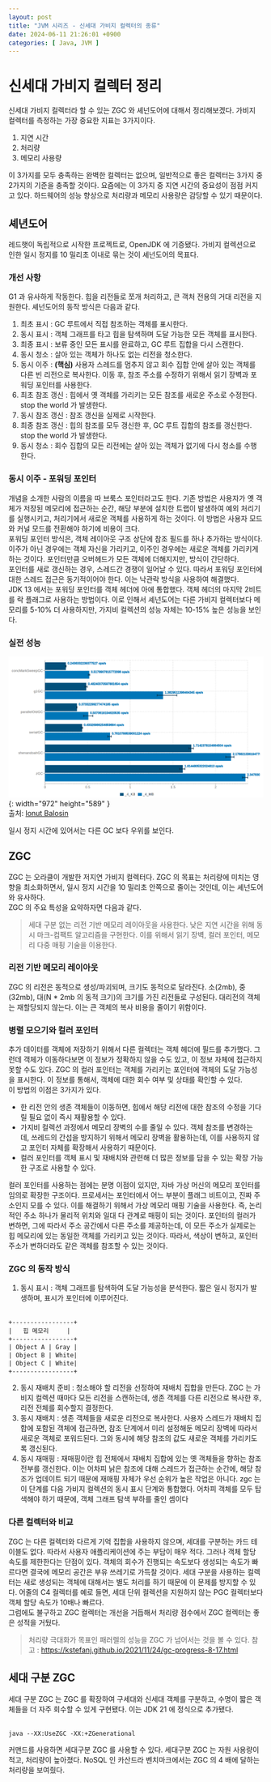 ```yaml
---
layout: post
title: "JVM 시리즈 - 신세대 가비지 컬렉터의 종류"
date: 2024-06-11 21:26:01 +0900
categories: [ Java, JVM ]
---
```


# 신세대 가비지 컬렉터 정리

신세대 가비지 컬렉터라 할 수 있는 ZGC 와 셰넌도어에 대해서 정리해보겠다. 가비지 컬렉터를 측정하는 가장 중요한 지표는 3가지이다.

1. 지연 시간
2. 처리량
3. 메모리 사용량

이 3가지를 모두 충족하는 완벽한 컬렉터는 없으며, 일반적으로 좋은 컬렉터는 3가지 중 2가지의 기준을 충족할 것이다. 요즘에는 이 3가지 중 지연 시간의 중요성이 점점 커지고
있다. 하드웨어의 성능 향상으로 처리량과 메모리 사용량은 감당할 수 있기 때문이다.

## 셰년도어

레드햇이 독립적으로 시작한 프로젝트로, OpenJDK 에 기증됐다. 가비지 컬렉션으로 인한 일시 정지를 10 밀리초 이내로 묶는 것이 셰넌도어의 목표다.

### 개선 사항

G1 과 유사하게 작동한다. 힙을 리전들로 쪼개 처리하고, 큰 객처 전용의 거대 리전을 지원한다. 셰넌도어의 동작 방식은 다음과 같다.

1. 최초 표시 : GC 루트에서 직접 참조하는 객체를 표시한다.
2. 동시 표시 : 객체 그래프를 타고 힙을 탐색하며 도달 가능한 모든 객체를 표시한다.
3. 최종 표시 : 보류 중인 모든 표시를 완료하고, GC 루트 집합을 다시 스캔한다.
4. 동시 청소 : 살아 있는 객체가 하나도 없는 리전을 청소한다.
5. 동시 이주 : **(핵심)** 사용자 스레드를 멈추지 않고 회수 집합 안에 살아 있는 객체를 다른 빈 리전으로 복사한다. 이동 후, 참조 주소를 수정하기 위해서 읽기 장벽과
   포워딩 포인터를 사용한다.
6. 최초 참조 갱신 : 힙에서 옛 객체를 가리키는 모든 참조를 새로운 주소로 수정한다. stop the world 가 발생한다.
7. 동시 참조 갱신 : 참조 갱신을 실제로 시작한다.
8. 최종 참조 갱신 : 힙의 참조를 모두 갱신한 후, GC 루트 집합의 참조를 갱신한다. stop the world 가 발생한다.
9. 동시 청소 : 회수 집합의 모든 리전에는 살아 있는 객체가 없기에 다시 청소를 수행한다.

### 동시 이주 - 포워딩 포인터

개념을 소개한 사람의 이름을 따 브룩스 포인터라고도 한다. 기존 방법은 사용자가 옛 객체가 저장된 메모리에 접근하는 순간, 해당 부분에 설치한 트랩이 발생하여 예외 처리기를
실행시키고, 처리기에서 새로운 객체를 사용하게 하는 것이다. 이 방법은 사용자 모드와 커널 모드를 전환해야 하기에 비용이 크다.
<br><span> 포워딩 포인터 방식은, 객체 레이아웃 구조 상단에 참조 필드를 하나 추가하는 방식이다. 이주가 아닌 경우에는 객체 자신을 가리키고, 이주인 경우에는 새로운
객체를 가리키게 하는 것이다. 포인터만큼 오버헤드가 모든 객체에 더해지지만, 방식이 간단하다.
<br><span> 포인터를 새로 갱신하는 경우, 스레드간 경쟁이 일어날 수 있다. 따라서 포워딩 포인터에 대한 스레드 접근은 동기적이어야 한다. 이는 낙관락 방식을 사용하여
해결했다.
<br><span> JDK 13 에서는 포워딩 포인터를 객체 헤더에 아에 통합했다. 객체 헤더의 마지막 2비트를 락 플래그로 사용하는 방법이다. 이로 인해서 셰넌도어는 다른 가비지
컬렉터보다 메모리를 5-10% 더 사용하지만, 가지비 컬렉션의 성능 자체는 10-15% 높은 성능을 보인다.

### 실전 성능

![Desktop View](/assets/img/2024-06-11/2024-06-11-gc-benchmark.png){: width="972" height="589" }
<br>
출처: [lonut Balosin](https://ionutbalosin.com/2019/12/jvm-garbage-collectors-benchmarks-report-19-12/)

일시 정지 시간에 있어서는 다른 GC 보다 우위를 보인다.

## ZGC

ZGC 는 오라클이 개발한 저지연 가비지 컬렉터다. ZGC 의 목표는 처리량에 미치는 영향을 최소화하면서, 일시 정지 시간을 10 밀리초 안쪽으로 줄이는 것인데, 이는 셰넌도어와
유사하다.
<br><span>ZGC 의 주요 특성을 요약하자면 다음과 같다.
> 세대 구분 없는 리전 기반 메모리 레이아웃을 사용한다. 낮은 지연 시간을 위해 동시 마크-컴팩트 알고리즘을 구현한다. 이를 위해서 읽기 장벽, 컬러 포인터, 메모리 다중 매핑
> 기술을 이용한다.

### 리전 기반 메모리 레이아웃

ZGC 의 리전은 동적으로 생성/파괴되며, 크기도 동적으로 달라진다. 소(2mb), 중(32mb), 대(N * 2mb 의 동적 크기)의 크기를 가진 리전들로 구성된다. 대리전의
객체는 재할당되지 않는다. 이는 큰 객체의 복사 비용을 줄이기 위함이다.

### 병렬 모으기와 컬러 포인터

추가 데이터를 객체에 저장하기 위해서 다른 컬렉터는 객체 헤더에 필드를 추가했다. 그런데 객체가 이동하다보면 이 정보가 정확하지 않을 수도 있고, 이 정보 자체에 접근하지 못할
수도 있다. ZGC 의 컬러 포인터는 객체를 가리키는 포인터에 객체의 도달 가능성을 표시한다. 이 정보를 통해서, 객체에 대한 회수 여부 및 상태를 확인할 수 있다.
<br><span> 이 방법의 이점은 3가지가 있다.

- 한 리전 안의 생존 객체들이 이동하면, 힙에서 해당 리전에 대한 참조의 수정을 기다릴 필요 없이 즉시 재활용할 수 있다.
- 가지비 컬렉션 과정에서 메모리 장벽의 수를 줄일 수 있다. 객체 참조를 변경하는 데, 쓰레드의 간섭을 방지하기 위해서 메모리 장벽을 활용하는데, 이를 사용하지 않고 포인터
  자체를 확장해서 사용하기 때문이다.
- 컬러 포인터를 객체 표시 및 재배치와 관련해 더 많은 정보를 담을 수 있는 확장 가능한 구조로 사용할 수 있다.

컬러 포인터를 사용하는 점에는 분명 이점이 있지만, 자바 가상 머신의 메모리 포인터를 임의로 확장한 구조이다. 프로세서는 포인터에서 어느 부분이 플래그 비트이고, 진짜 주소인지
모를 수 있다. 이를 해결하기 위해서 가상 메모리 매핑 기술을 사용한다. 즉, 논리적인 주소 하나가 물리적 위치와 일대 다 관계로 매핑이 되는 것이다. 포인터의 컬러가 변하면,
그에 따라서 주소 공간에서 다른 주소를 제공하는데, 이 모든 주소가 실제로는 힙 메모리에 있는 동일한 객체를 가리키고 있는 것이다.
따라서, 색상이 변하고, 포인터 주소가 변하더라도 같은 객체를 참조할 수 있는 것이다.

### ZGC 의 동작 방식

1. 동시 표시 : 객체 그래프를 탐색하여 도달 가능성을 분석한다. 짧은 일시 정지가 발생하며, 표시가 포인터에 이루어진다.

```shell

+-----------------+
|   힙 메모리     |
+-----------------+
| Object A | Gray |
| Object B | White|
| Object C | White|
+-----------------+

```

2. 동시 재배치 준비 : 청소해야 할 리전을 선정하여 재배치 집합을 만든다. ZGC 는 가비지 컬렉션 때마다 모든 리전을 스캔하는데, 생존 객체를 다른 리전으로 복사한 후, 리전
   전체를 회수할지 결정한다.
3. 동시 재배치 : 생존 객체들을 새로운 리전으로 복사한다. 사용자 스레드가 재배치 집합에 포함된 객체에 접근하면, 참조 단계에서 미리 설정해둔 메모리 장벽에 따라서 새로운
   객체로 포워드된다. 그와 동시에 해당 참조의 값도 새로운 객체를 가리키도록 갱신된다.
4. 동시 재매핑 : 재매핑이란 힙 전체에서 재배치 집합에 있는 옛 객체들을 향하는 참조 전부를 갱신한다. 이는 어차피 낡은 참조에 대해 스레드가 접근하는 순간에, 해당 참조가
   업데이트 되기 때문에 재매핑 자체가 우선 순위가 높은 작업은 아니다. zgc 는 이 단계를 다음 가비지 컬렉션의 동시 표시 단계와 통합했다. 어차피 객체를 모두 탑색해야 하기
   때문에, 객체 그래프 탐색 부하를 줄인 셈이다

### 다른 컬렉터와 비교

ZGC 는 다른 컬렉터와 다르게 기억 집합을 사용하지 않으며, 세대를 구분하는 카드 테이블도 없다. 따라서 사용자 애플리케이션에 주는 부담이 매우 적다. 그러나 객체 할당 속도를
제한한다는 단점이 있다. 객체의 회수가 진행되는 속도보다 생성되는 속도가 빠르다면 결국에 메모리 공간은 부유 쓰레기로 가득찰 것이다. 세대 구분을 사용하는 컬렉터는 새로 생성되는
객체에 대해서는 별도 처리를 하기 때문에 이 문제를 방지할 수 있다. 어줄의 C4 컬렉터를 예로 들면, 세대 단위 컬렉션을 지원하지 않는 PGC 컬렉터보다 객체 할당 속도가 10배나 빠르다.
<br><span>그럼에도 불구하고 ZGC 컬렉터는 개선을 거듭해서 처리량 점수에서 ZGC 컬렉터는 좋은 성적을 거뒀다.

> 처리량 극대화가 목표인 패러렐의 성능을 ZGC 가 넘어서는 것을 볼 수 있다.
> 참고 : https://kstefanj.github.io/2021/11/24/gc-progress-8-17.html

## 세대 구분 ZGC

세대 구분 ZGC 는 ZGC 를 확장하여 구세대와 신세대 객체를 구분하고, 수명이 짧은 객체들을 더 자주 회수할 수 있게 구현됐다. 이는 JDK 21 에 정식으로 추가됐다.

```shell

java --XX:UseZGC -XX:+ZGenerational

```

커맨드를 사용하면 세대구분 ZGC 를 사용할 수 있다. 세대구분 ZGC 는 자원 사용량이 적고, 처리량이 높아졌다. NoSQL 인 카산드라 벤치마크에서는 ZGC 의 4 배에 달하는 처리량을 보여줬다.
